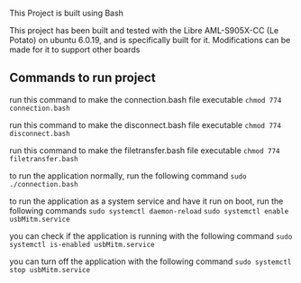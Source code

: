 

This Project is built using Bash

This project has been built and tested with the Libre AML-S905X-CC (Le Potato) on ubuntu 6.0.19, and is specifically built for it. Modifications can be made for it to support other boards

## Commands to run project
run this command to make the connection.bash file executable
`chmod 774 connection.bash`

run this command to make the disconnect.bash file executable
`chmod 774 disconnect.bash`

run this command to make the filetransfer.bash file executable
`chmod 774 filetransfer.bash` 

to run the application normally, run the following command
`sudo ./connection.bash`

to run the application as a system service and have it run on boot, run the following commands
`sudo systemctl daemon-reload`
`sudo systemctl enable usbMitm.service`

you can check if the application is running with the following command
`sudo systemctl is-enabled usbMitm.service`

you can turn off the application with the following command
`sudo systemctl stop usbMitm.service`